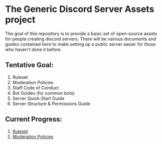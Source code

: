 # The **Generic Discord Server Assets** project

The goal of this repository is to provide a basic set of open-source assets for people creating discord servers. There will be various documents and guides contained here to make setting up a public server easier for those who haven't done it before.

## Tentative Goal:
1. Ruleset
2. Moderation Policies
3. Staff Code of Conduct
4. Bot Guides (for common bots)
5. Server Quick-Start Guide
6. Server Structure & Permissions Guide

## Current Progress:
1. [Ruleset](https://github.com/royalPanic/Generic-Discord-Server-Assets/blob/master/ruleset.md)
2. [Moderation Policies](https://github.com/royalPanic/Generic-Discord-Server-Assets/blob/master/moderation.md)
